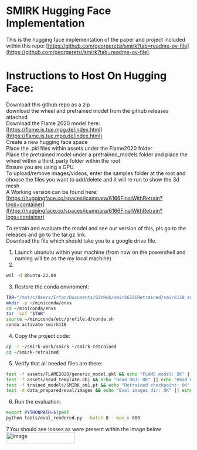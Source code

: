# SMIRK Hugging Face Implementation

This is the hugging face implementation of the paper and project included within this repo: [https://github.com/georgeretsi/smirk?tab=readme-ov-file](https://github.com/georgeretsi/smirk?tab=readme-ov-file).

# Instructions to Host On Hugging Face:
Download this github repo as a zip  
download the wheel and pretrained model from the github releases attached  
Download the Flame 2020 model here: [https://flame.is.tue.mpg.de/index.html](https://flame.is.tue.mpg.de/index.html)  
Create a new hugging face space  
Place the .pkl files within assets under the Flame2020 folder  
Place the pretrained model under a pretrained_models folder and place the wheel within a third_party folder within the root  
Ensure you are using a GPU  
To upload/remove images/videos, enter the samples folder at the root and choose the files you want to add/delete and it will re run to show the 3d mesh  
A Working version can be found here: [https://huggingface.co/spaces/icampara/6166FinalWithRetrain?logs=container](https://huggingface.co/spaces/icampara/6166FinalWithRetrain?logs=container)  

To retrain and evaluate the model and see our version of this, pls go to the releases and go to the tar.gz link.  
Download the file which should take you to a google drive file.  
1. Launch ubunutu within your machine (from now on the powershell and naming will be as the my local machine)  
2.  
```bash
wsl -d Ubuntu-22.04
```  
3. Restore the conda enviroment:  
```bash
TAR="/mnt/c/Users/Irfan/Documents/GitHub/smirk6166Retrained/smirk118_env_backup.tar.gz"
mkdir -p ~/miniconda/envs
cd ~/miniconda/envs
tar -xzf "$TAR"
source ~/miniconda/etc/profile.d/conda.sh
conda activate smirk118
```  
4. Copy the project code:  
```bash
cp -r ~/smirk-work/smirk ~/smirk-retrained
cd ~/smirk-retrained
```  
5. Verify that all needed files are there:  
```bash
test -f assets/FLAME2020/generic_model.pkl && echo "FLAME model: OK" || echo "FLAME model: MISSING"
test -f assets/head_template.obj && echo "Head OBJ: OK" || echo "Head OBJ: MISSING"
test -f trained_models/SMIRK_em1.pt && echo "Retrained checkpoint: OK" || echo "Retrained checkpoint: MISSING"
test -d data_prepared/eval/images && echo "Eval images dir: OK" || echo "Eval images dir: MISSING"
```  
6. Run the evaluation:  
```bash
export PYTHONPATH=$(pwd)
python tools/eval_rendered.py --batch 8 --max_n 800
```  
7.You should see losses as were present within the image below  
<img width="188" height="32" alt="image" src="https://github.com/user-attachments/assets/a6612b62-da26-440f-a5c6-b4294784fd4d" />
